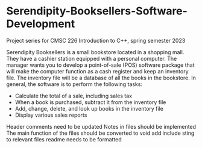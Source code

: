 # Serendipity-Booksellers-Software-Development
Project series for CMSC 226 Introduction to C++, spring semester 2023

Serendipity Booksellers is a small bookstore located in a shopping mall. They have a
cashier station equipped with a personal computer. The manager wants you to develop a
point-of-sale (POS) software package that will make the computer function as a cash
register and keep an inventory file. The inventory file will be a database of all the books
in the bookstore. In general, the software is to perform the following tasks:
* Calculate the total of a sale, including sales tax
* When a book is purchased, subtract it from the inventory file
* Add, change, delete, and look up books in the inventory file
* Display various sales reports


Header comments need to be updated
Notes in files should be implemented
The main function of the files should be converted to void
add include sting to relevant files
readme needs to be formatted
